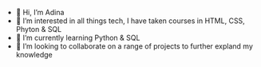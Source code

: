 - 👋 Hi, I’m Adina
- 👀 I’m interested in all things tech, I have taken courses in HTML, CSS, Phyton & SQL
- 🌱 I’m currently learning Python & SQL
- 💞️ I’m looking to collaborate on a range of projects to further expland my knowledge

<!---
AdinaDH123/AdinaDH123 is a ✨ special ✨ repository because its `README.md` (this file) appears on your GitHub profile.
You can click the Preview link to take a look at your changes.
--->
